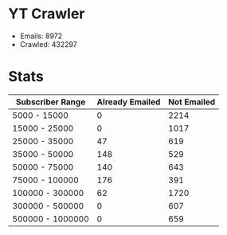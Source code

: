 # YT Crawler
- Emails: 8972
- Crawled: 432297

# Stats
| Subscriber Range  | Already Emailed | Not Emailed |
|-------|-------|-------|
| 5000 - 15000 | 0 | 2214 |
| 15000 - 25000 | 0 | 1017 |
| 25000 - 35000 | 47 | 619 |
| 35000 - 50000 | 148 | 529 |
| 50000 - 75000 | 140 | 643 |
| 75000 - 100000 | 176 | 391 |
| 100000 - 300000 | 62 | 1720 |
| 300000 - 500000 | 0 | 607 |
| 500000 - 1000000 | 0 | 659 |

